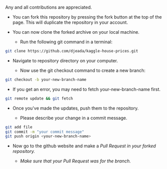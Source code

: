 Any and all contributions are appreciated.

* You can fork this repository by pressing the fork button at the top of the page.  This will duplicate the repository in your account.

* You can now clone the forked archive on your local machine.

  - Run the following git command in a terminal:

```bash
git clone https://github.com/djeada/kaggle-house-prices.git
```

* Navigate to repository directory on your computer.

  - Now use the git checkout command to create a new branch:

```bash
git checkout -b your-new-branch-name
```
 - If you get an error, you may need to fetch your-new-branch-name first.

```bash
git remote update && git fetch
```

* Once you've made the updates, push them to the repository.

  - Please describe your change in a commit message.

```bash
git add file
git commit -m "your commit message"
git push origin <your-new-branch-name>
```

* Now go to the github website and make a <i>Pull Request</in> in your forked repository.
  - Make sure that your <i>Pull Request</in> was for the branch.

